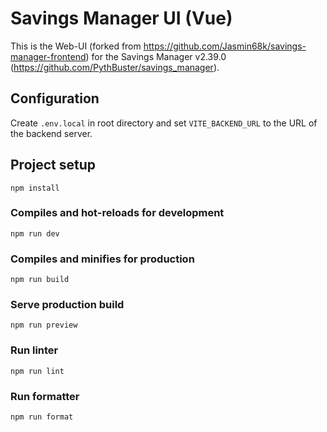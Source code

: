 # Savings Manager UI (Vue)

This is the Web-UI (forked from https://github.com/Jasmin68k/savings-manager-frontend) for the
Savings Manager v2.39.0 (https://github.com/PythBuster/savings_manager).


## Configuration

Create `.env.local` in root directory and set `VITE_BACKEND_URL` to the URL of the backend server.


## Project setup

```
npm install
```


### Compiles and hot-reloads for development

```
npm run dev
```

### Compiles and minifies for production

```
npm run build
```

### Serve production build

```
npm run preview
```

### Run linter

```
npm run lint
```

### Run formatter

```
npm run format
```
